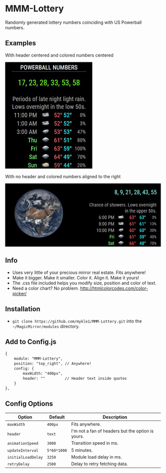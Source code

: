 # MMM-Lottery
Randomly generated lottery numbers coinciding with US Powerball numbers. 

## Examples

With header centered and colored numbers centered

![](lottery1.JPG)

With no header and colored numbers aligned to the right

![](lottery2.JPG)


## Info

* Uses very little of your precious mirror real estate. Fits anywhere!
* Make it bigger. Make it smaller. Color it. Align it. Make it yours!
* The .css file included helps you modify size, position and color of text.
* Need a color chart? No problem. http://htmlcolorcodes.com/color-picker/

## Installation

* `git clone https://github.com/mykle1/MMM-Lottery.git` into the `~/MagicMirror/modules` directory.

## Add to Config.js

    {
        module: "MMM-Lottery",
        position: "top_right", // Anywhere!
        config: {
            maxWidth: "400px",    
            header: ""         // Header text inside quotes
        }
    },

## Config Options

| **Option** | **Default** | **Description** |
| --- | --- | --- |
| `maxWidth` | `400px` | Fits anywhere. |
| `header` | `text` | I'm not a fan of headers but the option is yours. |
| `animationSpeed` | `3000` | Transition speed in ms. |
| `updateInterval` | `5*60*1000` | 5 minutes. |
| `initialLoadDelay` | `3250` | Module load delay in ms. |
| `retryDelay` | `2500`  |Delay to retry fetching data. |
